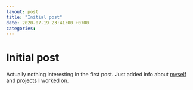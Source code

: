 ```yaml
---
layout: post
title: "Initial post"
date: 2020-07-19 23:41:00 +0700
categories:
---
```


# Initial post

Actually nothing interesting in the first post. Just added info about [myself](/about/) and [projects](/projects) I worked on.
